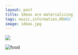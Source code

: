```yaml
---
layout: post
title: Ideas are materializing
tags: music,information,RR#02
image: ideas.jpg
---
```

![](http://i.imgur.com/WM13ajU.jpg)

![food](http://i.imgur.com/D71GY6K.jpg)
